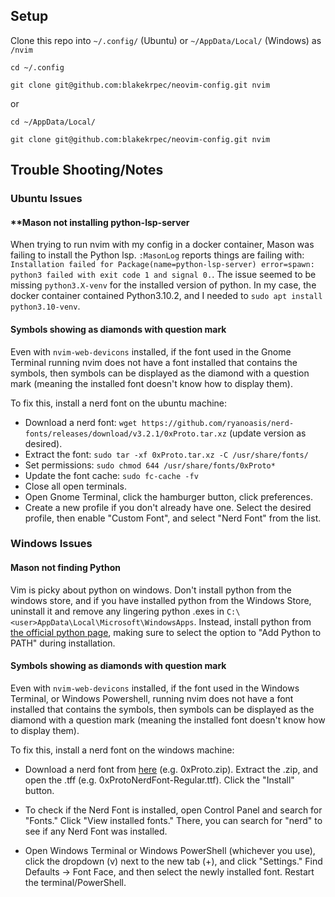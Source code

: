 ## **Setup**

Clone this repo into `~/.config/` (Ubuntu) or `~/AppData/Local/` (Windows) as `/nvim`

`cd ~/.config`

`git clone git@github.com:blakekrpec/neovim-config.git nvim`

or 

`cd ~/AppData/Local/`

`git clone git@github.com:blakekrpec/neovim-config.git nvim`

## **Trouble Shooting/Notes**

### **Ubuntu Issues**

#### **Mason not installing python-lsp-server
When trying to run nvim with my config in a docker container, Mason was failing to install the Python lsp. `:MasonLog` reports things are failing with: `Installation failed for Package(name=python-lsp-server) error=spawn: python3 failed with exit code 1 and signal 0.`. The issue seemed to be missing `python3.X-venv` for the installed version of python. In my case, the docker container contained Python3.10.2, and I needed to `sudo apt install python3.10-venv`.

#### **Symbols showing as diamonds with question mark**
Even with `nvim-web-devicons` installed, if the font used in the Gnome Terminal running nvim does not have a font installed that contains the symbols, then symbols can be displayed as the diamond with a question mark (meaning the installed font doesn't know how to display them).

To fix this, install a nerd font on the ubuntu machine:
* Download a nerd font: `wget https://github.com/ryanoasis/nerd-fonts/releases/download/v3.2.1/0xProto.tar.xz` (update version as desired).
* Extract the font: `sudo tar -xf 0xProto.tar.xz -C /usr/share/fonts/`
* Set permissions: `sudo chmod 644 /usr/share/fonts/0xProto*`
* Update the font cache: `sudo fc-cache -fv`
* Close all open terminals.
* Open Gnome Terminal, click the hamburger button, click preferences.
* Create a new profile if you don't already have one. Select the desired profile, then enable "Custom Font", and select "Nerd Font" from the list.

### **Windows Issues**

#### **Mason not finding Python**
Vim is picky about python on windows. Don't install python from the windows store, and if you have installed python from the Windows Store, uninstall it and remove any lingering python .exes in `C:\<user>AppData\Local\Microsoft\WindowsApps`. Instead, install python from [the official python page](https://www.python.org/downloads/), making sure to select the option to "Add Python to PATH" during installation.

#### **Symbols showing as diamonds with question mark**
Even with `nvim-web-devicons` installed, if the font used in the Windows Terminal, or Windows Powershell, running nvim does not have a font installed that contains the symbols, then symbols can be displayed as the diamond with a question mark (meaning the installed font doesn't know how to display them).

To fix this, install a nerd font on the windows machine:

* Download a nerd font from [here](https://github.com/ryanoasis/nerd-fonts/releases) (e.g. 0xProto.zip). Extract the .zip, and open the .tff (e.g. 0xProtoNerdFont-Regular.ttf). Click the "Install" button. 

* To check if the Nerd Font is installed, open Control Panel and search for "Fonts." Click "View installed fonts." There, you can search for "nerd" to see if any Nerd Font was installed.

* Open Windows Terminal or Windows PowerShell (whichever you use), click the dropdown (v) next to the new tab (+), and click "Settings." Find Defaults -> Font Face, and then select the newly installed font. Restart the terminal/PowerShell.
